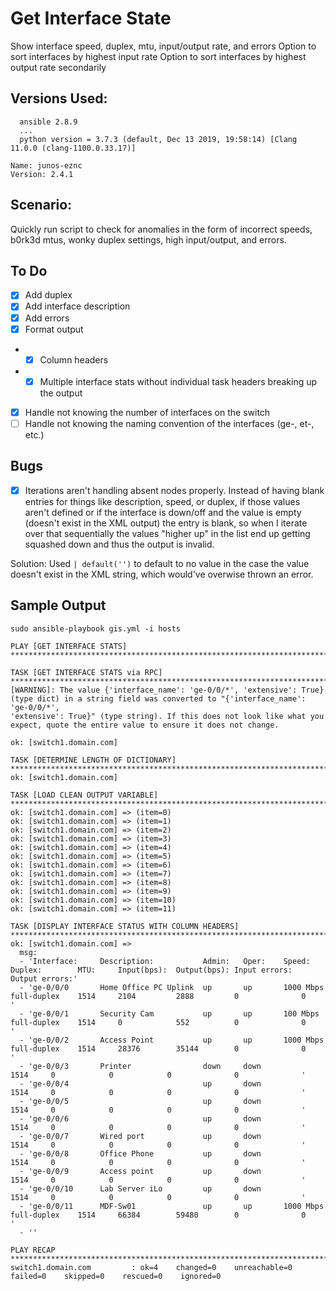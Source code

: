 # Get Interface State
Show interface speed, duplex, mtu, input/output rate, and errors
Option to sort interfaces by highest input rate
Option to sort interfaces by highest output rate secondarily

## Versions Used:
```
  ansible 2.8.9
  ...
  python version = 3.7.3 (default, Dec 13 2019, 19:58:14) [Clang 11.0.0 (clang-1100.0.33.17)]
```
```
Name: junos-eznc
Version: 2.4.1
```
## Scenario:
Quickly run script to check for anomalies in the form of incorrect speeds, b0rk3d mtus, wonky duplex settings, high input/output, and errors.

## To Do
- [x] Add duplex
- [x] Add interface description
- [x] Add errors
- [x] Format output
- - [x] Column headers
- - [x] Multiple interface stats without individual task headers breaking up the output
- [x] Handle not knowing the number of interfaces on the switch
- [ ] Handle not knowing the naming convention of the interfaces (ge-, et-, etc.)

## Bugs
- [x] Iterations aren't handling absent nodes properly. Instead of having blank entries for things like description, speed, or duplex, if those values aren't defined or if the interface is down/off and the value is empty (doesn't exist in the XML output) the entry is blank, so when I iterate over that sequentially the values "higher up" in the list end up getting squashed down and thus the output is invalid.

Solution: Used ``` | default('') ``` to default to no value in the case the value doesn't exist in the XML string, which would've overwise thrown an error.

## Sample Output
```
sudo ansible-playbook gis.yml -i hosts

PLAY [GET INTERFACE STATS] *********************************************************************************************************************************

TASK [GET INTERFACE STATS via RPC] *************************************************************************************************************************
[WARNING]: The value {'interface_name': 'ge-0/0/*', 'extensive': True} (type dict) in a string field was converted to "{'interface_name': 'ge-0/0/*',
'extensive': True}" (type string). If this does not look like what you expect, quote the entire value to ensure it does not change.

ok: [switch1.domain.com]

TASK [DETERMINE LENGTH OF DICTIONARY] **********************************************************************************************************************
ok: [switch1.domain.com]

TASK [LOAD CLEAN OUTPUT VARIABLE] **************************************************************************************************************************
ok: [switch1.domain.com] => (item=0)
ok: [switch1.domain.com] => (item=1)
ok: [switch1.domain.com] => (item=2)
ok: [switch1.domain.com] => (item=3)
ok: [switch1.domain.com] => (item=4)
ok: [switch1.domain.com] => (item=5)
ok: [switch1.domain.com] => (item=6)
ok: [switch1.domain.com] => (item=7)
ok: [switch1.domain.com] => (item=8)
ok: [switch1.domain.com] => (item=9)
ok: [switch1.domain.com] => (item=10)
ok: [switch1.domain.com] => (item=11)

TASK [DISPLAY INTERFACE STATUS WITH COLUMN HEADERS] ********************************************************************************************************
ok: [switch1.domain.com] =>
  msg:
  - 'Interface:     Description:           Admin:   Oper:    Speed:       Duplex:        MTU:     Input(bps):  Output(bps): Input errors:  Output errors:'
  - 'ge-0/0/0       Home Office PC Uplink  up       up       1000 Mbps    full-duplex    1514     2104         2888         0              0              '
  - 'ge-0/0/1       Security Cam           up       up       100 Mbps     full-duplex    1514     0            552          0              0              '
  - 'ge-0/0/2       Access Point           up       up       1000 Mbps    full-duplex    1514     28376        35144        0              0              '
  - 'ge-0/0/3       Printer                down     down                                 1514     0            0            0              0              '
  - 'ge-0/0/4                              up       down                                 1514     0            0            0              0              '
  - 'ge-0/0/5                              up       down                                 1514     0            0            0              0              '
  - 'ge-0/0/6                              up       down                                 1514     0            0            0              0              '
  - 'ge-0/0/7       Wired port             up       down                                 1514     0            0            0              0              '
  - 'ge-0/0/8       Office Phone           up       down                                 1514     0            0            0              0              '
  - 'ge-0/0/9       Access point           up       down                                 1514     0            0            0              0              '
  - 'ge-0/0/10      Lab Server iLo         up       down                                 1514     0            0            0              0              '
  - 'ge-0/0/11      MDF-Sw01               up       up       1000 Mbps    full-duplex    1514     66384        59480        0              0              '
  - ''

PLAY RECAP *************************************************************************************************************************************************
switch1.domain.com         : ok=4    changed=0    unreachable=0    failed=0    skipped=0    rescued=0    ignored=0   
```
